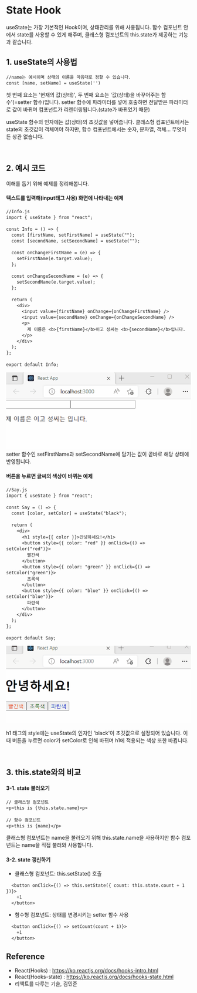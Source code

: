 # State Hook

useState는 가장 기본적인 Hook이며, 상태관리를 위해 사용됩니다. 함수 컴포넌트 안에서 state를 사용할 수 있게 해주며, 클래스형 컴포넌트의 this.state가 제공하는 기능과 같습니다.

## 1. useState의 사용법

```
//name는 예시이며 상태의 이름을 마음대로 정할 수 있습니다.
const [name, setName] = useState('')
```

첫 번째 요소는 '현재의 값(상태)', 두 번째 요소는 '값(상태)을 바꾸어주는 함수'(=setter 함수)입니다. setter 함수에 파라미터를 넣어 호출하면 전달받은 파라미터로 값이 바뀌며 컴포넌트가 리렌더링됩니다.(state가 바뀌었기 때문)

useState 함수의 인자에는 값(상태)의 초깃값을 넣어줍니다.
클래스형 컴포넌트에서는 state의 초깃값이 객체여야 하지만, 함수 컴포넌트에서는 숫자, 문자열, 객체... 무엇이든 상관 없습니다.

<br>

## 2. 예시 코드

이해를 돕기 위해 예제를 정리해봅니다.

#### 텍스트를 입력해(input태그 사용) 화면에 나타내는 예제

```
//Info.js
import { useState } from "react";

const Info = () => {
  const [firstName, setFirstName] = useState("");
  const [secondName, setSecondName] = useState("");

  const onChangeFirstName = (e) => {
    setFirstName(e.target.value);
  };

  const onChangeSecondName = (e) => {
    setSecondName(e.target.value);
  };

  return (
    <div>
      <input value={firstName} onChange={onChangeFirstName} />
      <input value={secondName} onChange={onChangeSecondName} />
      <p>
        제 이름은 <b>{firstName}</b>이고 성씨는 <b>{secondName}</b>입니다.
      </p>
    </div>
  );
};

export default Info;
```

![default](../imgs/gif-useState-name.gif)
setter 함수인 setFirstName과 setSecondName에 담기는 값이 곧바로 해당 상태에 반영됩니다.

#### 버튼을 누르면 글씨의 색상이 바뀌는 예제

```
//Say.js
import { useState } from "react";

const Say = () => {
  const [color, setColor] = useState("black");

  return (
    <div>
      <h1 style={{ color }}>안녕하세요!</h1>
      <button style={{ color: "red" }} onClick={() => setColor("red")}>
        빨간색
      </button>
      <button style={{ color: "green" }} onClick={() => setColor("green")}>
        초록색
      </button>
      <button style={{ color: "blue" }} onClick={() => setColor("blue")}>
        파란색
      </button>
    </div>
  );
};

export default Say;
```

![default](../imgs/gif-useState.gif)

h1 태그의 style에는 useState의 인자인 'black'이 초깃값으로 설정되어 있습니다. 이때 버튼을 누르면 color가 setColor로 인해 바뀌며 h1에 적용되는 색상 또한 바뀝니다.

<br>

## 3. this.state와의 비교

#### 3-1. state 불러오기

```
// 클래스형 컴포넌트
<p>this is {this.state.name}<p>

// 함수 컴포넌트
<p>this is {name}</p>
```

클래스형 컴포넌트는 name을 불러오기 위해 this.state.name을 사용하지만 함수 컴포넌트는 name을 직접 불러와 사용합니다.

#### 3-2. state 갱신하기

- 클래스형 컴포넌트: this.setState() 호출

```
  <button onClick={() => this.setState({ count: this.state.count + 1 })}>
    +1
  </button>
```

- 함수형 컴포넌트: 상태를 변경시키는 setter 함수 사용

```
  <button onClick={() => setCount(count + 1)}>
    +1
  </button>
```

## Reference

- React(Hooks) : https://ko.reactjs.org/docs/hooks-intro.html
- React(Hooks-state) : https://ko.reactjs.org/docs/hooks-state.html
- 리액트를 다루는 기술, 김민준

